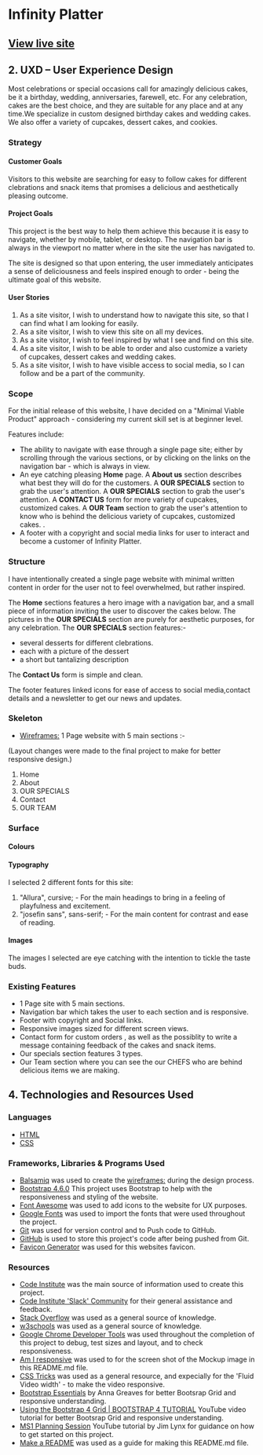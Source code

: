 # Infinity Platter

## [View live site](https://mbhargavi916.github.io/CI_MS1_Infinity-Platter/)

## 2. UXD – User Experience Design

Most celebrations or special occasions call for amazingly delicious cakes, be it a birthday, wedding, anniversaries, farewell, etc. For any celebration, cakes are the best choice, and they are suitable for any place and at any time.We specialize in custom designed
birthday cakes and wedding cakes. We also offer a variety of cupcakes, dessert cakes, and cookies.

### Strategy

#### Customer Goals

Visitors to this website are searching for easy to follow cakes for different clebrations and snack items that promises a delicious and aesthetically pleasing outcome.

#### Project Goals

This project is the best way to help them achieve this because it is easy to navigate, whether by mobile, tablet, or desktop. The navigation bar is always in the viewport no matter where in the site the user has navigated to.

The site is designed so that upon entering, the user immediately anticipates a sense of deliciousness and feels inspired enough to order - being the ultimate goal of this website.

#### User Stories

1. As a site visitor, I wish to understand how to navigate this site, so that I can find what I am looking for easily.
2. As a site visitor, I wish to view this site on all my devices.
3. As a site visitor, I wish to feel inspired by what I see and find on this site.
4. As a site visitor, I wish to be able to order and also customize a variety of cupcakes, dessert cakes and wedding cakes.
5. As a site visitor, I wish to have visible access to social media, so I can follow and be a part of the community.

### Scope

For the initial release of this website, I have decided on a "Minimal Viable Product" approach - considering my current skill set is at beginner level.

Features include:

- The ability to navigate with ease through a single page site; either by scrolling through the various sections, or by clicking on the links on the navigation bar - which is always in view.
- An eye catching pleasing **Home** page.
  A **About us** section describes what best they will do for the customers.
  A **OUR SPECIALS** section to grab the user's attention.
  A **OUR SPECIALS** section to grab the user's attention.
  A **CONTACT US** form for more variety of cupcakes, customized cakes.
  A **OUR Team** section to grab the user's attention to know who is behind the delicious variety of cupcakes, customized cakes. .
- A footer with a copyright and social media links for user to interact and become a customer of Infinity Platter.

### Structure

I have intentionally created a single page website with minimal written content in order for the user not to feel overwhelmed, but rather inspired.

The **Home** sections features a hero image with a navigation bar, and a small piece of information inviting the user to discover the cakes below.
The pictures in the **OUR SPECIALS** section are purely for aesthetic purposes, for any celebration.
The **OUR SPECIALS** section features:-

- several desserts for different clebrations.
- each with a picture of the dessert
- a short but tantalizing description

The **Contact Us** form is simple and clean.

The footer features linked icons for ease of access to social media,contact details and a newsletter to get our news and updates.

### Skeleton

- [Wireframes:](CI_MS1_Infinity-Platter/assets/readme-images/wireframes/) 1 Page website with 5 main sections :-

(Layout changes were made to the final project to make for better responsive design.)

1. Home
2. About
3. OUR SPECIALS
4. Contact
5. OUR TEAM

### Surface

#### Colours

#### Typography

I selected 2 different fonts for this site:

1. "Allura", cursive; - For the main headings to bring in a feeling of playfulness and excitement.
2. "josefin sans", sans-serif; - For the main content for contrast and ease of reading.

#### Images

The images I selected are eye catching with the intention to tickle the taste buds.

### Existing Features

- 1 Page site with 5 main sections.
- Navigation bar which takes the user to each section and is responsive.
- Footer with copyright and Social links.
- Responsive images sized for different screen views.
- Contact form for custom orders , as well as the possiblity to write a message containing feedback of the cakes and snack items.
- Our specials section features 3 types.
- Our Team section where you can see the our CHEFS who are behind delicious items we are making.

## 4. Technologies and Resources Used

### Languages

- [HTML](https://en.wikipedia.org/wiki/HTML)
- [CSS](https://en.wikipedia.org/wiki/Cascading_Style_Sheets)

### Frameworks, Libraries & Programs Used

- [Balsamiq](https://balsamiq.com/) was used to create the [wireframes:](assets/readme-images/wireframes/wireframes.pdf) during the design process.
- [Bootstrap 4.6.0](https://www.bootstrapcdn.com/) This project uses Bootstrap to help with the responsiveness and styling of the website.
- [Font Awesome](https://www.bootstrapcdn.com/fontawesome/) was used to add icons to the website for UX purposes.
- [Google Fonts](https://fonts.google.com/) was used to import the fonts that were used throughout the project.
- [Git](https://git-scm.com/) was used for version control and to Push code to GitHub.
- [GitHub](https://github.com/) is used to store this project's code after being pushed from Git.
- [Favicon Generator](https://favicon.io/favicon-generator/) was used for this websites favicon.

### Resources

- [Code Institute](https://codeinstitute.net/) was the main source of information used to create this project.
- [Code Institute 'Slack' Community](https://slack.com/intl/en-no/) for their general assistance and feedback.
- [Stack Overflow](https://stackoverflow.com/) was used as a general source of knowledge.
- [w3schools](https://www.w3schools.com/default.asp) was used as a general source of knowledge.
- [Google Chrome Developer Tools](https://developer.chrome.com/docs/devtools/) was used throughout the completion of this project to debug, test sizes and layout, and to check responsiveness.
- [Am I responsive](http://ami.responsivedesign.is/) was used to for the screen shot of the Mockup image in this README.md file.
- [CSS Tricks](https://css-tricks.com/fluid-width-video/) was used as a general resource, and expecially for the 'Fluid Video width' - to make the video responsive.
- [Bootstrap Essentials](https://ajgreaves.github.io/bootstrap-grid-demo/) by Anna Greaves for better Bootsrap Grid and responsive understanding.
- [Using the Bootstrap 4 Grid | BOOTSTRAP 4 TUTORIAL](https://www.youtube.com/watch?v=qmPmwdshCMw) YouTube video tutorial for better Bootsrap Grid and responsive understanding.
- [MS1 Planning Session](https://www.youtube.com/watch?v=sH0m9N875SU&) YouTube tutorial by Jim Lynx for guidance on how to get started on this project.
- [Make a README](https://www.makeareadme.com/) was used as a guide for making this README.md file.
